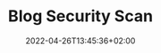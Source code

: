 ---
# Publishing mode
# draft = false means content is published. 
draft: false
# end

title: "Blog Security Scan"

ingress: Ingress (kort beskrivelse)
image: /illustrations/illustration_12.png
image_alt: "illustration"

# Meta
date: 2022-04-26T13:45:36+02:00
readtime: 10 minutter
---